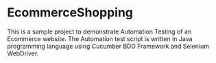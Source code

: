 # EcommerceShopping

This is a sample project to demonstrate Automation Testing of an Ecommerce website. The Automation test script is written in Java programming language using Cucumber BDD Framework and Selenium WebDriver.
